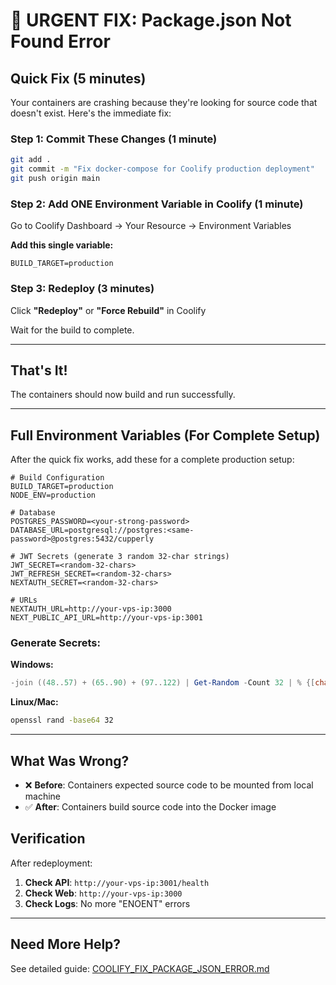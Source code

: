 # 🚨 URGENT FIX: Package.json Not Found Error

## Quick Fix (5 minutes)

Your containers are crashing because they're looking for source code that doesn't exist. Here's the immediate fix:

### Step 1: Commit These Changes (1 minute)

```bash
git add .
git commit -m "Fix docker-compose for Coolify production deployment"
git push origin main
```

### Step 2: Add ONE Environment Variable in Coolify (1 minute)

Go to Coolify Dashboard → Your Resource → Environment Variables

**Add this single variable:**
```
BUILD_TARGET=production
```

### Step 3: Redeploy (3 minutes)

Click **"Redeploy"** or **"Force Rebuild"** in Coolify

Wait for the build to complete.

---

## That's It!

The containers should now build and run successfully.

---

## Full Environment Variables (For Complete Setup)

After the quick fix works, add these for a complete production setup:

```env
# Build Configuration
BUILD_TARGET=production
NODE_ENV=production

# Database
POSTGRES_PASSWORD=<your-strong-password>
DATABASE_URL=postgresql://postgres:<same-password>@postgres:5432/cupperly

# JWT Secrets (generate 3 random 32-char strings)
JWT_SECRET=<random-32-chars>
JWT_REFRESH_SECRET=<random-32-chars>
NEXTAUTH_SECRET=<random-32-chars>

# URLs
NEXTAUTH_URL=http://your-vps-ip:3000
NEXT_PUBLIC_API_URL=http://your-vps-ip:3001
```

### Generate Secrets:

**Windows:**
```powershell
-join ((48..57) + (65..90) + (97..122) | Get-Random -Count 32 | % {[char]$_})
```

**Linux/Mac:**
```bash
openssl rand -base64 32
```

---

## What Was Wrong?

- ❌ **Before**: Containers expected source code to be mounted from local machine
- ✅ **After**: Containers build source code into the Docker image

## Verification

After redeployment:

1. **Check API**: `http://your-vps-ip:3001/health`
2. **Check Web**: `http://your-vps-ip:3000`
3. **Check Logs**: No more "ENOENT" errors

---

## Need More Help?

See detailed guide: [COOLIFY_FIX_PACKAGE_JSON_ERROR.md](./COOLIFY_FIX_PACKAGE_JSON_ERROR.md)

